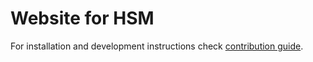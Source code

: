 # Website for HSM

For installation and development instructions check [contribution guide](CONTRIBUTION.md).
